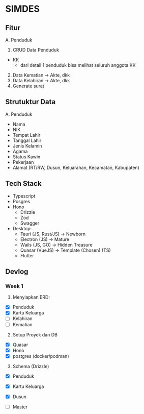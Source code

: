 # SIMDES

## Fitur
A. Penduduk
1. CRUD Data Penduduk
  - KK
    - dari detail 1 penduduk bisa melihat seluruh anggota KK
2. Data Kematian -> Akte, dkk
3. Data Kelahiran -> Akte, dkk
4. Generate surat

## Strutuktur Data
A. Penduduk
- Nama
- NIK
- Tempat Lahir
- Tanggal Lahir
- Jenis Kelamin
- Agama
- Status Kawin
- Pekerjaan
- Alamat (RT/RW, Dusun, Keluarahan, Kecamatan, Kabupaten)

## Tech Stack
- Typescript
- Posgres
- Hono
  - Drizzle
  - Zod
  - Swagger
- Desktop:
  - Tauri (JS, Rust/JS) -> Newborn
  - Electron (JS) -> Mature
  - Wails (JS, GO) -> Hidden Treasure
  - Quasar (VueJS) -> Template (Chosen) (TS)
  - Flutter

## Devlog

### Week 1

1. Menyiapkan ERD:
  - [x] Penduduk
  - [x] Kartu Keluarga
  - [ ] Kelahiran
  - [ ] Kematian

2. Setup Proyek dan DB
  - [x] Quasar
  - [x] Hono
  - [x] postgres (docker/podman)

3. Schema (Drizzle)
  - [x] Penduduk
  - [x] Kartu Keluarga
  - [x] Dusun
  - [ ] Master


